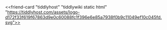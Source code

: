 <<friend-card "tiddlyhost" "tiddlywiki static html" "https://tiddlyhost.com/assets/logo-d172f33f619f67863d9e0c60088fc1f396e6e85a7938f0b9c11049ef10c045fd.svg">>